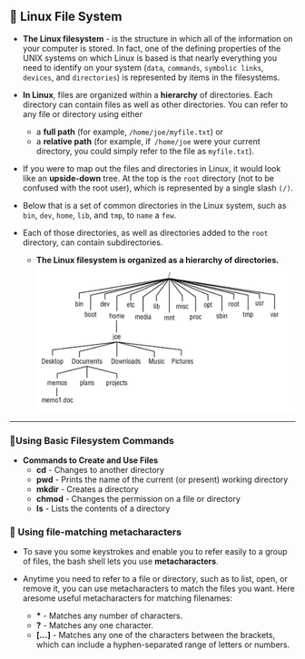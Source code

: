 ## 🔷 Linux File System

- **The Linux filesystem** - is the structure in which all of the information on your computer is stored. In fact, one of the defining properties of the UNIX systems on which Linux is based is that nearly everything you need to identify on your system (`data`, `commands`, `symbolic links`, `devices`, and `directories`) is represented by items in the filesystems.

- **In Linux**, files are organized within a **hierarchy** of directories. Each directory can contain files as well as other directories. You can refer to any file or directory using either 
  - a **full path** (for example, `/home/joe/myfile.txt`) or 
  - a **relative path** (for example, if` /home/joe` were your current directory, you could simply refer to the file as `myfile.txt`).

- If you were to map out the files and directories in Linux, it would look like an **upside-down** tree. At the top is the `root` directory (not to be confused with the root user), which is represented by a single slash `(/)`. 
- Below that is a set of common directories in the Linux system, such as `bin`, `dev`, `home`, `lib`, and `tmp`, to `name` a `few`. 
- Each of those directories, as well as directories added to the `root` directory, can contain subdirectories.

  - **The Linux filesystem is organized as a hierarchy of directories.**
        ![](./../img/1.linux-file.png)

**************************************************


### 🔹Using Basic Filesystem Commands
    
    
- **Commands to Create and Use Files**
   - **cd**  -  Changes to another directory
   - **pwd**  -  Prints the name of the current (or present) working directory
   - **mkdir**  -  Creates a directory
   - **chmod**  - Changes the permission on a file or directory
   - **ls**  -  Lists the contents of a directory



### 🔹 Using file-matching metacharacters

- To save you some keystrokes and enable you to refer easily to a group of files, the bash shell lets you use **metacharacters**. 
- Anytime you need to refer to a file or directory, such as to list, open, or remove it, you can use metacharacters to match the files you want. Here aresome useful metacharacters for matching filenames:


  - **\*** -  Matches any number of characters.
  - **?** - Matches any one character.
  - **[...]** - Matches any one of the characters between the brackets, which can include a hyphen-separated range of letters or numbers.